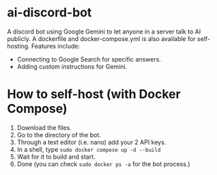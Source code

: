 # ai-discord-bot
A discord bot using Google Gemini to let anyone in a server talk to AI publicly.
A dockerfile and docker-compose.yml is also available for self-hosting.
Features include:
   - Connecting to Google Search for specific answers.
   - Adding custom instructions for Gemini.

# How to self-host (with Docker Compose)
1. Download the files.
2. Go to the directory of the bot.
3. Through a text editor (i.e. nano) add your 2 API keys.
4. In a shell, type
   `sudo docker compose up -d --build`
5. Wait for it to build and start.
6. Done (you can check `sudo docker ps -a` for the bot process.)
